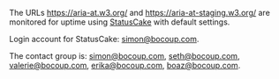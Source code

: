 The URLs https://aria-at.w3.org/ and https://aria-at-staging.w3.org/ are monitored for uptime using [StatusCake](https://www.statuscake.com/) with default settings.

Login account for StatusCake: simon@bocoup.com.

The contact group is: simon@bocoup.com, seth@bocoup.com, valerie@bocoup.com, erika@bocoup.com, boaz@bocoup.com.

